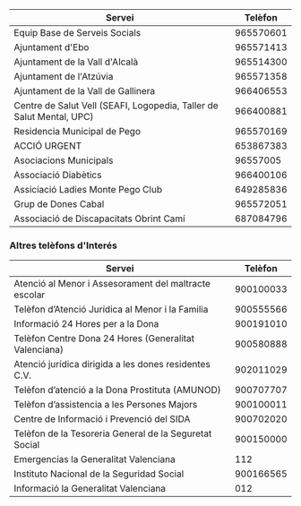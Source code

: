 Servei                                  | Telèfon
----------------------------------------|-----------
Equip Base de Serveis Socials           | 965570601
Ajuntament d'Ebo                        | 965571413
Ajuntament de la Vall d'Alcalà          | 965514300
Ajuntament de l'Atzúvia                 | 965571358
Ajuntament de la Vall de Gallinera      | 966406553
Centre de Salut Vell (SEAFI, Logopedia, Taller de Salut Mental, UPC) | 966400881
Residencia Municipal de Pego            | 965570169
ACCIÓ URGENT                            | 653867383
Asociacions Municipals                  | 96557005
Associació Diabètics                    | 966400106
Assiciació Ladies Monte Pego Club       | 649285836
Grup de Dones Cabal                     | 965572051
Associació de Discapacitats Obrint Camí | 687084796

### Altres telèfons d'Interés
Servei                                                  | Telèfon
--------------------------------------------------------|---------
Atenció al Menor i Assesorament del maltracte escolar   | 900100033
Telèfon d’Atenció Jurídica al Menor i la Familia        | 900555566
Informació 24 Hores per a la Dona                       | 900191010
Telèfon Centre Dona 24 Hores (Generalitat Valenciana)   | 900580888
Atenció jurídica dirigida a les dones residentes C.V.   | 902011029
Telèfon d’atenció a la Dona Prostituta (AMUNOD)         | 900707707
Telèfon d’assistencia a les Persones Majors             | 900100011
Centre de Informació i Prevenció del SIDA               | 900702020
Telèfon de la Tesoreria General de la Seguretat Social  | 900150000
Emergencias la Generalitat Valenciana                   | 112
Instituto Nacional de la Seguridad Social               | 900166565
Informació la Generalitat Valenciana                    | 012

